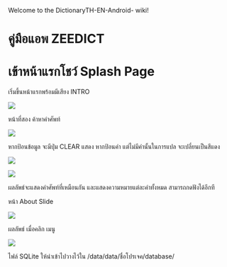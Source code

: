 Welcome to the DictionaryTH-EN-Android- wiki!

# คู่มือแอพ ZEEDICT
# เข้าหน้าแรกโชว์ Splash Page

เริ่มขึ้นหน้าแรกพร้อมมีเสียง INTRO

![](https://upic.me/i/us/5yaaa.png)




หน้าที่สอง ค้าหาคำศัพท์

![](https://upic.me/i/6o/oya4a.png)


หากป้อนข้อมูล จะมีปุ่ม CLEAR แสดง
หากป้อนคำ แต่ไม่มีคำนั้นในการแปล จะเปลี่ยนเป็นสีแดง

![](https://upic.me/i/93/6z58x.png)


![](https://upic.me/i/fd/bl9xx.png)

ผลลัพธ์จะแสดงคำศัพท์ที่เหมือนกัน
 และแสดงความหมายแต่ละคำทั้งหมด สามารถกดฟังได้อีกที



หน้า About Slide

![](https://upic.me/i/mb/mxxxz.png)

ผลลัพธ์ เมื่อคลิก เมนู

![](https://upic.me/i/wo/0asdsad.png)


ไฟล์ SQLite ให้นำเข้าไปวางไว้ใน /data/data/ชื่อโปรเจค/database/





